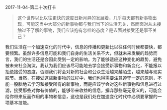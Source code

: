 2017-11-04-第二十次打卡
> 这个世界以比以往更快的速度日新月异的发展着，几乎每天都有新事物出现，可能这当中大部分的新事物都与我们当下的生活无关，然而面对从未接触过不了解的事物，我们应该抱有怎样的态度？是去面对接受还是事不关己？

我们生活在一个加速变化的时代中，信息的传播和更新比以往任何时候都要快，都要频繁。虽然许多信息可能和我们自身的生活关系不大，但就未来发展的趋势而言，我们的生活还是会因此受到一定的影响。为了能够适应这种变化的趋势，避免被未来社会淘汰，我认为我们应该尽可能地去学会接受新事物和新变化，不能报以拒绝接受的态度，否则我们将会对新的社会和公众生活越来越陌生，越来越与现实脱节。当然，在接受这些新事物的过程中，我们也得需要注意遵守一定的原则，不能一股脑地去学习和接受所有的新事物，而是应该学会对这些新事物和信息进行过滤，接受那些对你有价值的，能够带来收益的信息，摒弃那些毫无意义的，可能会给你带来反面作用的事物和信息，这也是我们处在加速变化时代中必须要掌握的一项基本技能。